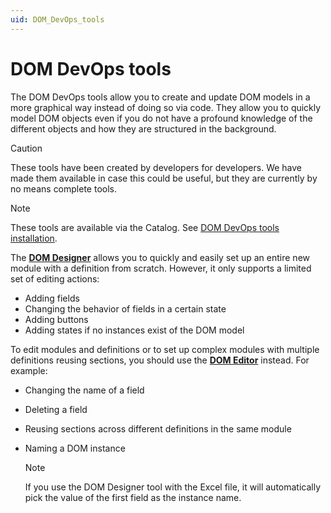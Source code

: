 ```yaml
---
uid: DOM_DevOps_tools
---
```


# DOM DevOps tools

The DOM DevOps tools allow you to create and update DOM models in a more graphical way instead of doing so via code. They allow you to quickly model DOM objects even if you do not have a profound knowledge of the different objects and how they are structured in the background.

> [!CAUTION]
> These tools have been created by developers for developers. We have made them available in case this could be useful, but they are currently by no means complete tools.

> [!NOTE]
> These tools are available via the Catalog. See [DOM DevOps tools installation](xref:DOM_DevOps_installation).

The [**DOM Designer**](xref:DOM_Designer) allows you to quickly and easily set up an entire new module with a definition from scratch. However, it only supports a limited set of editing actions:

- Adding fields
- Changing the behavior of fields in a certain state
- Adding buttons
- Adding states if no instances exist of the DOM model

To edit modules and definitions or to set up complex modules with multiple definitions reusing sections, you should use the [**DOM Editor**](xref:DOM_Editor) instead. For example:

- Changing the name of a field
- Deleting a field
- Reusing sections across different definitions in the same module
- Naming a DOM instance

  > [!NOTE]
  > If you use the DOM Designer tool with the Excel file, it will automatically pick the value of the first field as the instance name.
